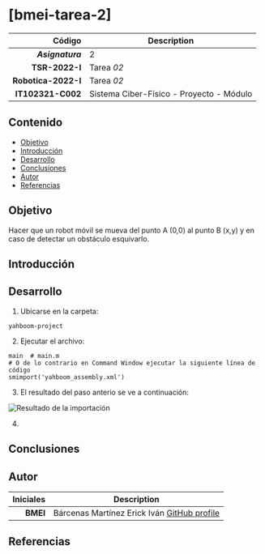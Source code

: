 # [bmei-tarea-2] 


| Código | Description |
| ------:| ----------- |
| ***Asignatura*** | 2 | 
| **TSR-2022-I** | Tarea *02* |
| **Robotica-2022-I**  | Tarea *02* |
| **IT102321-C002** | Sistema Ciber-Físico - Proyecto - Módulo |

## Contenido

- [Objetivo](#objetivo)
- [Introducción](#introduccion)
- [Desarrollo](#desarrollo)
- [Conclusiones](#conclusiones)
- [Autor](#autor)
- [Referencias](#referencias)

## Objetivo

Hacer que un robot móvil se mueva del punto A (0,0) al punto B (x,y) y en caso de detectar un obstáculo esquivarlo.

## Introducción

## Desarrollo

1. Ubicarse en la carpeta: 
``` shell
yahboom-project
```

2. Ejecutar el archivo:
``` shell
main  # main.m
# O de lo contrario en Command Window ejecutar la siguiente línea de código
smimport('yahboom_assembly.xml')
```
3. El resultado del paso anterio se ve a continuación:

![Resultado de la importación](https://media.discordapp.net/attachments/891388181361082421/908774882182058064/unknown.png?width=660&height=499)

4. 

## Conclusiones


## Autor

| Iniciales  | Description |
| ----------:| ----------- |
| **BMEI** | Bárcenas Martínez Erick Iván [GitHub profile](https://github.com/erickbarcenas) |

## Referencias
